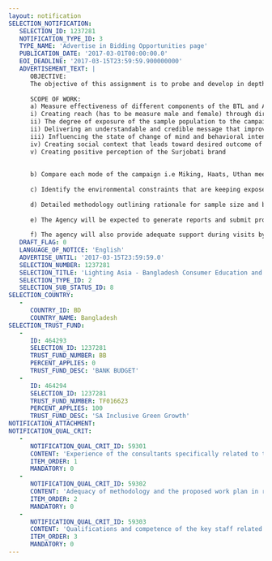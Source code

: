 ```yaml
---
layout: notification
SELECTION_NOTIFICATION: 
   SELECTION_ID: 1237281
   NOTIFICATION_TYPE_ID: 3
   TYPE_NAME: 'Advertise in Bidding Opportunities page'
   PUBLICATION_DATE: '2017-03-01T00:00:00.0'
   EOI_DEADLINE: '2017-03-15T23:59:59.900000000'
   ADVERTISEMENT_TEXT: |
      OBJECTIVE:
      The objective of this assignment is to probe and develop in depth understanding of the impacts of the Surjobati campaign in creating knowledge, understanding and appreciation of quality verified off grid lighting products as a viable solution to the lighting needs of off-grid or semi off grid population of Bangladesh. Specific parameters that the impact assessment would be done on are a) Reach of the campaign and b) Effectiveness of the campaign. 
      
      SCOPE OF WORK:
      a) Measure effectiveness of different components of the BTL and ATL campaign in; 
      i) Creating reach (has to be measure male and female) through direct exposure or word of mouth. 
      ii) The degree of exposure of the sample population to the campaign i.e. how many of the events they have seen/attended and whether they paid attention to the campaign and can recall (unaided) or recognize (aided) it. 
      ii) Delivering an understandable and credible message that improved knowledge, understanding and appreciation of Lighting Global quality verified off-grid lighting products.
      iii) Influencing the state of change of mind and behavioral intention of the audience in regard to adopting Lighting Global quality verified solar lighting products.
      iv) Creating social context that leads toward desired outcome of changing their lighting source to a quality verified solar lantern.
      v) Creating positive perception of the Surjobati brand
      
      
      b) Compare each mode of the campaign i.e Miking, Haats, Uthan meetings and MFUs, to understand which modes are more effective in terms of audience recognition and understanding.
      
      c) Identify the environmental constraints that are keeping exposed targeted population from adopting quality verified lighting sources.
      
      d) Detailed methodology outlining rationale for sample size and budget with breakdown of individual components, mentioning how, why and what needs to be used to achieve the objectives.
      
      e) The Agency will be expected to generate reports and submit proof of data collection including filled questionnaires, photos, audio etc. as per the clients needs. 
      
      f) The agency will also provide adequate support during visits by IFC representatives to observe the fieldwork.
   DRAFT_FLAG: 0
   LANGUAGE_OF_NOTICE: 'English'
   ADVERTISE_UNTIL: '2017-03-15T23:59:59.0'
   SELECTION_NUMBER: 1237281
   SELECTION_TITLE: 'Lighting Asia - Bangladesh Consumer Education and Outreach Campaign Evaluation Audit'
   SELECTION_TYPE_ID: 2
   SELECTION_SUB_STATUS_ID: 8
SELECTION_COUNTRY: 
   - 
      COUNTRY_ID: BD
      COUNTRY_NAME: Bangladesh
SELECTION_TRUST_FUND: 
   - 
      ID: 464293
      SELECTION_ID: 1237281
      TRUST_FUND_NUMBER: BB
      PERCENT_APPLIES: 0
      TRUST_FUND_DESC: 'BANK BUDGET'
   - 
      ID: 464294
      SELECTION_ID: 1237281
      TRUST_FUND_NUMBER: TF016623
      PERCENT_APPLIES: 100
      TRUST_FUND_DESC: 'SA Inclusive Green Growth'
NOTIFICATION_ATTACHMENT: 
NOTIFICATION_QUAL_CRIT: 
   - 
      NOTIFICATION_QUAL_CRIT_ID: 59301
      CONTENT: 'Experience of the consultants specifically related to the assignment.'
      ITEM_ORDER: 1
      MANDATORY: 0
   - 
      NOTIFICATION_QUAL_CRIT_ID: 59302
      CONTENT: 'Adequacy of methodology and the proposed work plan in responding to the Terms of Reference.'
      ITEM_ORDER: 2
      MANDATORY: 0
   - 
      NOTIFICATION_QUAL_CRIT_ID: 59303
      CONTENT: 'Qualifications and competence of the key staff related to the assignment.'
      ITEM_ORDER: 3
      MANDATORY: 0
---
```

